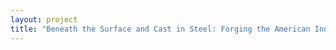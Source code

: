 ```yaml
--- 
layout: project 
title: "Beneath the Surface and Cast in Steel: Forging the American Industrial Union Movement Digital Project" 
---
```



